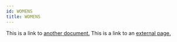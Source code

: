 ```yaml
---
id: WOMENS
title: WOMENS
---
```


This is a link to [another document.](doc3.md) This is a link to an [external page.](http://www.example.com)
